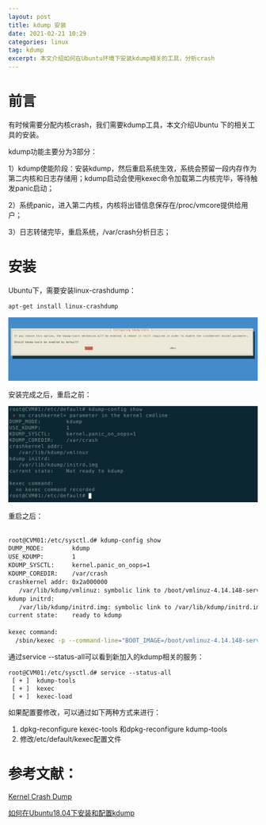 ```yaml
---
layout: post
title: kdump 安装
date: 2021-02-21 10:29
categories: linux
tag: kdump
excerpt: 本文介绍如何在Ubuntu环境下安装kdump相关的工具，分析crash
---
```


# 前言

有时候需要分配内核crash，我们需要kdump工具，本文介绍Ubuntu 下的相关工具的安装。

kdump功能主要分为3部分：

1）kdump使能阶段：安装kdump，然后重启系统生效，系统会预留一段内存作为第二内核和日志存储用；kdump启动会使用kexec命令加载第二内核完毕，等待触发panic启动；

2）系统panic，进入第二内核，内核将出错信息保存在/proc/vmcore提供给用户；

3）日志转储完毕，重启系统，/var/crash分析日志；

# 安装

Ubuntu下，需要安装linux-crashdump：

```bash
apt-get install linux-crashdump
```



![](../assets/LINUX/linux-crashdump-install-2.png)

安装完成之后，重启之前：

![kdump-before-reboot](../assets/LINUX/kdump-before-reboot.png)

重启之后：

```bash

root@CVM01:/etc/sysctl.d# kdump-config show
DUMP_MODE:        kdump
USE_KDUMP:        1
KDUMP_SYSCTL:     kernel.panic_on_oops=1
KDUMP_COREDIR:    /var/crash
crashkernel addr: 0x2a000000
   /var/lib/kdump/vmlinuz: symbolic link to /boot/vmlinuz-4.14.148-server
kdump initrd:
   /var/lib/kdump/initrd.img: symbolic link to /var/lib/kdump/initrd.img-4.14.148-server
current state:    ready to kdump

kexec command:
  /sbin/kexec -p --command-line="BOOT_IMAGE=/boot/vmlinuz-4.14.148-server root=UUID=ba73a2b3-f5a0-4035-8689-3494a5aeab16 ro video=VGA-1:800x600 quiet i915.modeset=0 nomodeset net.ifnames=1 biosdevname=0  systemd.unit=kdump-tools-dump.service irqpoll nousb ata_piix.prefer_ms_hyperv=0" --initrd=/var/lib/kdump/initrd.img /var/lib/kdump/vmlinuz

```



通过service --status-all可以看到新加入的kdump相关的服务：

```
root@CVM01:/etc/sysctl.d# service --status-all
 [ + ]  kdump-tools
 [ + ]  kexec
 [ + ]  kexec-load
```



如果配置要修改，可以通过如下两种方式来进行：

1. dpkg-reconfigure kexec-tools 和dpkg-reconfigure kdump-tools
2. 修改/etc/default/kexec配置文件

# 参考文献：

[Kernel Crash Dump](https://ubuntu.com/server/docs/kernel-crash-dump)

[如何在Ubuntu18.04下安装和配置kdump](https://www.jianshu.com/p/3c92647140f7)